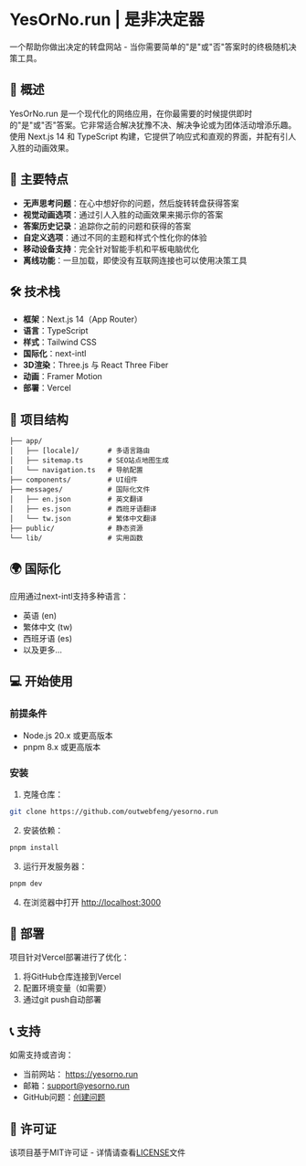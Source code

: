# YesOrNo.run | 是非决定器

一个帮助你做出决定的转盘网站 - 当你需要简单的"是"或"否"答案时的终极随机决策工具。

## 🌟 概述

YesOrNo.run 是一个现代化的网络应用，在你最需要的时候提供即时的"是"或"否"答案。它非常适合解决犹豫不决、解决争论或为团体活动增添乐趣。使用 Next.js 14 和 TypeScript 构建，它提供了响应式和直观的界面，并配有引人入胜的动画效果。

## 🚀 主要特点

- **无声思考问题**：在心中想好你的问题，然后旋转转盘获得答案
- **视觉动画选项**：通过引人入胜的动画效果来揭示你的答案
- **答案历史记录**：追踪你之前的问题和获得的答案
- **自定义选项**：通过不同的主题和样式个性化你的体验
- **移动设备支持**：完全针对智能手机和平板电脑优化
- **离线功能**：一旦加载，即使没有互联网连接也可以使用决策工具

## 🛠 技术栈

- **框架**：Next.js 14（App Router）
- **语言**：TypeScript
- **样式**：Tailwind CSS
- **国际化**：next-intl
- **3D渲染**：Three.js 与 React Three Fiber
- **动画**：Framer Motion
- **部署**：Vercel

## 📁 项目结构

```
├── app/
│   ├── [locale]/       # 多语言路由
│   ├── sitemap.ts      # SEO站点地图生成
│   └── navigation.ts   # 导航配置
├── components/         # UI组件
├── messages/           # 国际化文件
│   ├── en.json         # 英文翻译
│   ├── es.json         # 西班牙语翻译
│   └── tw.json         # 繁体中文翻译
├── public/             # 静态资源
└── lib/                # 实用函数
```

## 🌍 国际化

应用通过next-intl支持多种语言：
- 英语 (en)
- 繁体中文 (tw)
- 西班牙语 (es)
- 以及更多...

## 💻 开始使用

### 前提条件
- Node.js 20.x 或更高版本
- pnpm 8.x 或更高版本

### 安装

1. 克隆仓库：
```bash
git clone https://github.com/outwebfeng/yesorno.run
```

2. 安装依赖：
```bash
pnpm install
```

3. 运行开发服务器：
```bash
pnpm dev
```

4. 在浏览器中打开 [http://localhost:3000](http://localhost:3000)

## 🚀 部署

项目针对Vercel部署进行了优化：

1. 将GitHub仓库连接到Vercel
2. 配置环境变量（如需要）
3. 通过git push自动部署

## 📞 支持

如需支持或咨询：
- 当前网站：  https://yesorno.run
- 邮箱：support@yesorno.run
- GitHub问题：[创建问题](https://github.com/outwebfeng/yesorno.run/issues)

## 📄 许可证

该项目基于MIT许可证 - 详情请查看[LICENSE](LICENSE)文件
